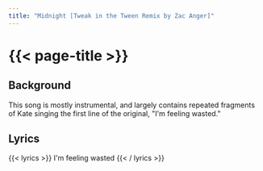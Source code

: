 ```yaml
---
title: "Midnight [Tweak in the Tween Remix by Zac Anger]"
---
```

# {{< page-title >}}

## Background
This song is mostly instrumental, and largely contains repeated fragments of Kate singing the first line of the original, "I'm feeling wasted."

## Lyrics
{{< lyrics >}}
I'm feeling wasted
{{< / lyrics >}}
